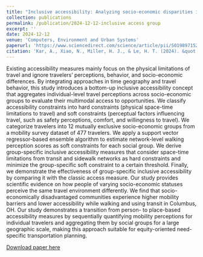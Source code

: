 ```yaml
---
title: "Inclusive accessibility: Analyzing socio-economic disparities in perceived accessibility"
collection: publications
permalink: /publication/2024-12-12-inclusive access group
excerpt: ''
date: 2024-12-12
venue: 'Computers, Environment and Urban Systems'
paperurl: 'https://www.sciencedirect.com/science/article/pii/S0198971524001315'
citation: 'Kar, A., Xiao, N., Miller, H. J., & Le, H. T. (2024). &quot;Inclusive accessibility: Analyzing socio-economic disparities in perceived accessibility.&quot; <i>Computers, Environment and Urban Systems, 114,</i> 102202.'
---
```

 Existing accessibility measures mainly focus on the physical limitations of travel and ignore travelers’ perceptions, behavior, and socio-economic differences. By integrating approaches in time geography and travel behavior, this study introduces a bottom-up inclusive accessibility concept that aggregates individual-level travel perceptions across socio-economic groups to evaluate their multimodal access to opportunities. We classify accessibility constraints into hard constraints (physical space-time limitations to travel) and soft constraints (perceptual factors influencing travel, such as safety perceptions, comfort, and willingness to travel). We categorize travelers into 12 mutually exclusive socio-economic groups from a mobility survey dataset of 477 travelers. We apply a support vector regressor-based ensemble algorithm to estimate network-level walking perception scores as soft constraints for each social group. We derive group-specific inclusive accessibility measures that consider space-time limitations from transit and sidewalk networks as hard constraints and minimize the group-specific soft constraint to a certain threshold. Finally, we demonstrate the effectiveness of group-specific inclusive accessibility by comparing it with the classic access measure. Our study provides scientific evidence on how people of varying socio-economic statuses perceive the same travel environment differently. We find that socio-economically disadvantaged communities experience higher mobility barriers and lower accessibility while walking and using transit in Columbus, OH. Our study demonstrates a transition from person- to place-based accessibility measures by sequentially quantifying mobility perceptions for individual travelers and aggregating them by social groups for a large geographic scale, making this approach suitable for equity-oriented need-specific transportation planning.

[Download paper here](/files/Group-specific-inclusive-access.pdf)
